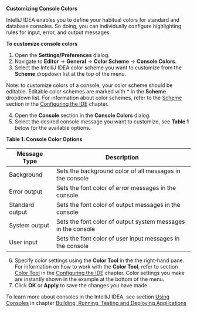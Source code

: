 **Customizing Console Colors**

IntelliJ IDEA enables you to define your habitual colors for standard and database consoles. So doing, you can individually configure highlighting rules for input, error, and output messages. 

**To customize console colors**

 1. Open the **Settings/Preferences** dialog. 
 2. Navigate to **Editor** -> **General** -> **Color Scheme** -> **Console Colors**. 
 3. Select the IntelliJ IDEA color scheme you want to customize from the **Scheme** dropdown list at the top of the menu. 
 
Note: to customize colors of a console, your color scheme should be editable. Editable color schemes are marked with * in the **Scheme** dropdown list. For information about color schemes, refer to the [Scheme](Scheme.md) section in the [Configuring the IDE](ConfiguringIDE.md) chapter.  

 4. Open the **Console** section in the **Console Colors** dialog.
 5. Select the desired console message you want to customize, see **Table 1** below for the available options. 
 
 **Table 1. Console Color Options** 

|Message Type|  Description|
|--|--|
| Background| Sets the background color of all messages in the console |
| Error output | Sets the font color of error messages in the console |
| Standard output | Sets the font color of output messages in the console  |
| System output | Sets the font color of output system messages in the console |
| User input| Sets the font color of user input messages in the console |
 
 6. Specify color settings using the **Color Tool** in the the right-hand pane. For information on how to work with the **Color Tool**, refer to section [Color Tool](ColorTool.md) in the [Configuring the IDE](ConfiguringIDE.md) chapter. Color settings you make are instantly shown in the example at the bottom of the menu.
 7. Click **OK** or **Apply** to save the changes you have made.

To learn more about consoles in the IntelliJ IDEA, see section [Using Consoles](UsingConsole.md) in chapter [Building, Running, Testing and Deploying Applications](RunningApplications.md)

